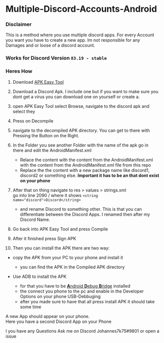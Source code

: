 # Multiple-Discord-Accounts-Android

### Disclaimer
This is a method where you use multiple discord apps. For every Account you want you have to create a new app. Im not responsible for any Damages and or loose of a discord account.

### Works for Discord Version `83.19 - stable`

### Heres How
1. Download [APK Easy Tool](https://forum.xda-developers.com/t/tool-windows-apk-easy-tool-v1-59-2-2021-04-03.3333960/)
2. Download a Discord Apk. I include one but if you want to make sure you dont get a virus you can download one on yourself or create a.

3. open APK Easy Tool select Browse, navigate to the discord apk and select they  
5. Press on Decompile
6. navigate to the decompiled APK directory. You can get to there with Pressing the Button on the Right.
7. In the Folder you see another Folder with the name of the apk go in there and edit the AndroidManifest.xml
    * Relace the content with the content from the AndroidManifest.xml with the content from the AndroidManifest.xml file from this repo
    * Replace the the content <replace with a new package name> with a new package name like discord1, discord2 or something else. **Important it has to be an that dont exist on your phone**   
8. After that on thing navigate to res > values > strings.xml   
  go into line 2090 / where it shows `<string name="discord">Discord</string>`
    * and rename Discord to something other. This is that you can differentiate between the Discord Apps. I renamed then after my Discord Name.
8. Go back into APK Easy Tool and press Compile
9. After it finished press Sign APK
  
10. Then you can install the APK there are two way:  
* copy the APK from your PC to your phone and install it  
    * you can find the APK in the Compiled APK directory  
  
* Use ADB to install the APK  
    * for that you have to be [**A**ndroid **D**ebug **B**ridge](https://developer.android.com/studio/releases/platform-tools) installed
    * the connect you phone to the pc and enable in the Developer Options on your phone USB-Debbuging
    * after you made sure to have that all press install APK it should take some time

A new App should appear on your phone.  
Here you have a second Discord App on your Phone
   
I you have any Questions Ask me on Discord Johannes7k75#9801
   or open a issue
